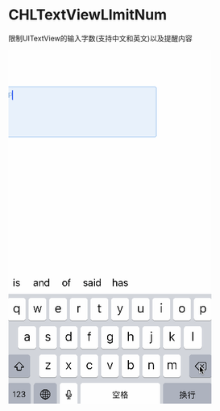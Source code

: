# CHLTextViewLImitNum
限制UITextView的输入字数(支持中文和英文)以及提醒内容

![](https://github.com/CHLAndLXB/CHLTextViewLImitNum/raw/master/CHLTextViewLimitNum/444.gif)
